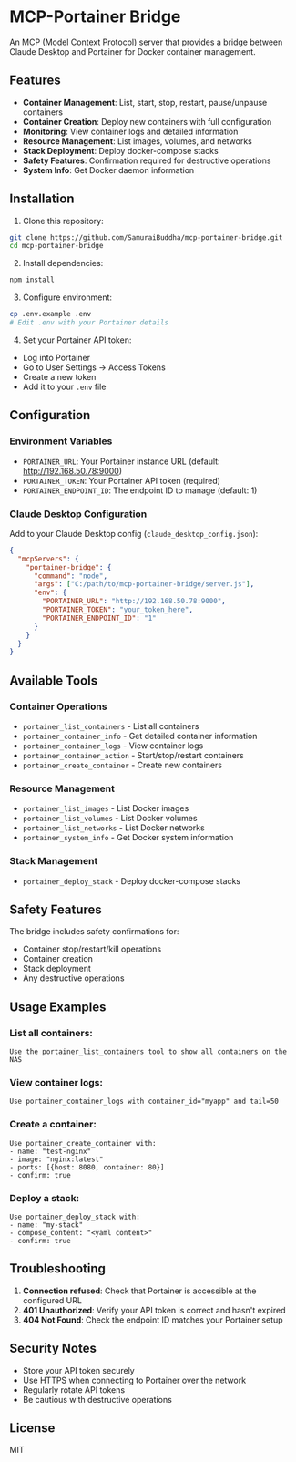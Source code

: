 # MCP-Portainer Bridge

An MCP (Model Context Protocol) server that provides a bridge between Claude Desktop and Portainer for Docker container management.

## Features

- **Container Management**: List, start, stop, restart, pause/unpause containers
- **Container Creation**: Deploy new containers with full configuration
- **Monitoring**: View container logs and detailed information
- **Resource Management**: List images, volumes, and networks
- **Stack Deployment**: Deploy docker-compose stacks
- **Safety Features**: Confirmation required for destructive operations
- **System Info**: Get Docker daemon information

## Installation

1. Clone this repository:
```bash
git clone https://github.com/SamuraiBuddha/mcp-portainer-bridge.git
cd mcp-portainer-bridge
```

2. Install dependencies:
```bash
npm install
```

3. Configure environment:
```bash
cp .env.example .env
# Edit .env with your Portainer details
```

4. Set your Portainer API token:
- Log into Portainer
- Go to User Settings → Access Tokens
- Create a new token
- Add it to your `.env` file

## Configuration

### Environment Variables

- `PORTAINER_URL`: Your Portainer instance URL (default: http://192.168.50.78:9000)
- `PORTAINER_TOKEN`: Your Portainer API token (required)
- `PORTAINER_ENDPOINT_ID`: The endpoint ID to manage (default: 1)

### Claude Desktop Configuration

Add to your Claude Desktop config (`claude_desktop_config.json`):

```json
{
  "mcpServers": {
    "portainer-bridge": {
      "command": "node",
      "args": ["C:/path/to/mcp-portainer-bridge/server.js"],
      "env": {
        "PORTAINER_URL": "http://192.168.50.78:9000",
        "PORTAINER_TOKEN": "your_token_here",
        "PORTAINER_ENDPOINT_ID": "1"
      }
    }
  }
}
```

## Available Tools

### Container Operations
- `portainer_list_containers` - List all containers
- `portainer_container_info` - Get detailed container information
- `portainer_container_logs` - View container logs
- `portainer_container_action` - Start/stop/restart containers
- `portainer_create_container` - Create new containers

### Resource Management
- `portainer_list_images` - List Docker images
- `portainer_list_volumes` - List Docker volumes
- `portainer_list_networks` - List Docker networks
- `portainer_system_info` - Get Docker system information

### Stack Management
- `portainer_deploy_stack` - Deploy docker-compose stacks

## Safety Features

The bridge includes safety confirmations for:
- Container stop/restart/kill operations
- Container creation
- Stack deployment
- Any destructive operations

## Usage Examples

### List all containers:
```
Use the portainer_list_containers tool to show all containers on the NAS
```

### View container logs:
```
Use portainer_container_logs with container_id="myapp" and tail=50
```

### Create a container:
```
Use portainer_create_container with:
- name: "test-nginx"
- image: "nginx:latest"
- ports: [{host: 8080, container: 80}]
- confirm: true
```

### Deploy a stack:
```
Use portainer_deploy_stack with:
- name: "my-stack"
- compose_content: "<yaml content>"
- confirm: true
```

## Troubleshooting

1. **Connection refused**: Check that Portainer is accessible at the configured URL
2. **401 Unauthorized**: Verify your API token is correct and hasn't expired
3. **404 Not Found**: Check the endpoint ID matches your Portainer setup

## Security Notes

- Store your API token securely
- Use HTTPS when connecting to Portainer over the network
- Regularly rotate API tokens
- Be cautious with destructive operations

## License

MIT
